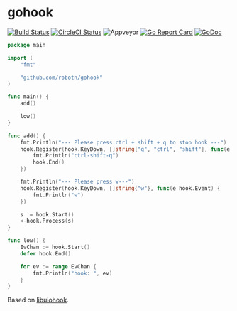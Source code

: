 # gohook

[![Build Status](https://github.com/robotn/gohook/workflows/Go/badge.svg)](https://github.com/robotn/gohook/commits/master)
[![CircleCI Status](https://circleci.com/gh/robotn/gohook.svg?style=shield)](https://circleci.com/gh/robotn/gohook)
![Appveyor](https://ci.appveyor.com/api/projects/status/github/robotn/gohook?branch=master&svg=true)
[![Go Report Card](https://goreportcard.com/badge/github.com/robotn/gohook)](https://goreportcard.com/report/github.com/robotn/gohook)
[![GoDoc](https://godoc.org/github.com/robotn/gohook?status.svg)](https://godoc.org/github.com/robotn/gohook)
<!-- This is a work in progress. -->

```Go
package main

import (
	"fmt"

	"github.com/robotn/gohook"
)

func main() {
	add()

	low()
}

func add() {
	fmt.Println("--- Please press ctrl + shift + q to stop hook ---")
	hook.Register(hook.KeyDown, []string{"q", "ctrl", "shift"}, func(e hook.Event) {
		fmt.Println("ctrl-shift-q")
		hook.End()
	})

	fmt.Println("--- Please press w---")
	hook.Register(hook.KeyDown, []string{"w"}, func(e hook.Event) {
		fmt.Println("w")
	})

	s := hook.Start()
	<-hook.Process(s)
}

func low() {
	EvChan := hook.Start()
	defer hook.End()

	for ev := range EvChan {
		fmt.Println("hook: ", ev)
	}
}

```

Based on [libuiohook](https://github.com/kwhat/libuiohook).